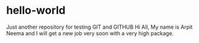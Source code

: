 # hello-world
Just another repository for testing GIT and GITHUB
Hi All,
My name is Arpit Neema and I will get a new job very soon with a very high package.
